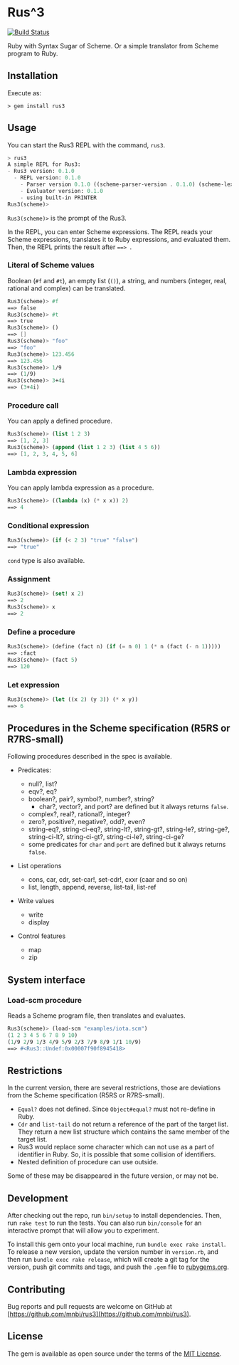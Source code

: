 # Rus^3

[![Build Status](https://github.com/mnbi/rus3/workflows/Build/badge.svg)](https://github.com/mnbi/rus3/actions?query=workflow%3A"Build")

Ruby with Syntax Sugar of Scheme.
Or a simple translator from Scheme program to Ruby.

## Installation

Execute as:

    > gem install rus3

## Usage

You can start the Rus3 REPL with the command, `rus3`.

``` scheme
> rus3
A simple REPL for Rus3:
- Rus3 version: 0.1.0
  - REPL version: 0.1.0
    - Parser version 0.1.0 ((scheme-parser-version . 0.1.0) (scheme-lexer-version . 0.1.0))
    - Evaluator version: 0.1.0
    - using built-in PRINTER
Rus3(scheme)>
```

`Rus3(scheme)>` is the prompt of the Rus3.

In the REPL, you can enter Scheme expressions.  The REPL reads your
Scheme expressions, translates it to Ruby expressions, and
evaluated them.  Then, the REPL prints the result after `==> `.

### Literal of Scheme values

Boolean (`#f` and `#t`), an empty list (`()`), a string, and numbers
(integer, real, rational and complex) can be translated.

``` scheme
Rus3(scheme)> #f
==> false
Rus3(scheme)> #t
==> true
Rus3(scheme)> ()
==> []
Rus3(scheme)> "foo"
==> "foo"
Rus3(scheme)> 123.456
==> 123.456
Rus3(scheme)> 1/9
==> (1/9)
Rus3(scheme)> 3+4i
==> (3+4i)
```

### Procedure call

You can apply a defined procedure.

``` scheme
Rus3(scheme)> (list 1 2 3)
==> [1, 2, 3]
Rus3(scheme)> (append (list 1 2 3) (list 4 5 6))
==> [1, 2, 3, 4, 5, 6]
```

### Lambda expression

You can apply lambda expression as a procedure.

``` scheme
Rus3(scheme)> ((lambda (x) (* x x)) 2)
==> 4
```

### Conditional expression

``` scheme
Rus3(scheme)> (if (< 2 3) "true" "false")
==> "true"
```

`cond` type is also available.

### Assignment

``` scheme
Rus3(scheme)> (set! x 2)
==> 2
Rus3(scheme)> x
==> 2
```

### Define a procedure

``` scheme
Rus3(scheme)> (define (fact n) (if (= n 0) 1 (* n (fact (- n 1)))))
==> :fact
Rus3(scheme)> (fact 5)
==> 120
```

### Let expression

``` scheme
Rus3(scheme)> (let ((x 2) (y 3)) (* x y))
==> 6
```

## Procedures in the Scheme specification (R5RS or R7RS-small)

Following procedures described in the spec is available.

- Predicates:
  - null?, list?
  - eqv?, eq?
  - boolean?, pair?, symbol?, number?, string?
    - char?, vector?, and port? are defined but it always returns `false`.
  - complex?, real?, rational?, integer?
  - zero?, positive?, negative?, odd?, even?
  - string-eq?, string-ci-eq?, string-lt?, string-gt?, string-le?,
    string-ge?, string-ci-lt?, string-ci-gt?, string-ci-le?, string-ci-ge?
  - some predicates for `char` and `port` are defined but it always
    returns `false`.

- List operations
  - cons, car, cdr, set-car!, set-cdr!, cxxr (caar and so on)
  - list, length, append, reverse, list-tail, list-ref

- Write values
  - write
  - display

- Control features
  - map
  - zip

## System interface

### Load-scm procedure

Reads a Scheme program file, then translates and evaluates.

``` scheme
Rus3(scheme)> (load-scm "examples/iota.scm")
(1 2 3 4 5 6 7 8 9 10)
(1/9 2/9 1/3 4/9 5/9 2/3 7/9 8/9 1/1 10/9)
==> #<Rus3::Undef:0x00007f90f8945418>
```

## Restrictions

In the current version, there are several restrictions, those are
deviations from the Scheme specification (R5RS or R7RS-small).

- `Equal?` does not defined.  Since `Object#equal?` must not re-define
  in Ruby.
- `Cdr` and `list-tail` do not return a reference of the part of the
  target list.  They return a new list structure which contains the
  same member of the target list.
- Rus3 would replace some character which can not use as a part of
  identifier in Ruby.  So, it is possible that some collision of
  identifiers.
- Nested definition of procedure can use outside.

Some of these may be disappeared in the future version, or may not be.

## Development

After checking out the repo, run `bin/setup` to install dependencies. Then, run `rake test` to run the tests. You can also run `bin/console` for an interactive prompt that will allow you to experiment.

To install this gem onto your local machine, run `bundle exec rake install`. To release a new version, update the version number in `version.rb`, and then run `bundle exec rake release`, which will create a git tag for the version, push git commits and tags, and push the `.gem` file to [rubygems.org](https://rubygems.org).

## Contributing

Bug reports and pull requests are welcome on GitHub at [https://github.com/mnbi/rus3](https://github.com/mnbi/rus3).


## License

The gem is available as open source under the terms of the [MIT License](https://opensource.org/licenses/MIT).
